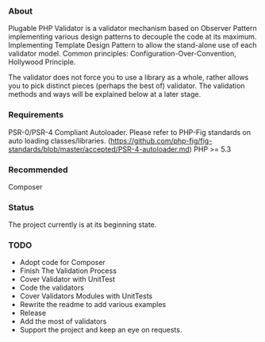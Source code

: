 ### About

Plugable PHP Validator is a validator mechanism based on Observer Pattern implementing various design patterns to decouple the code at its maximum.
Implementing Template Design Pattern to allow the stand-alone use of each validator model.
Common principles: Configuration-Over-Convention, Hollywood Principle.

The validator does not force you to use a library as a whole, rather allows you to pick distinct pieces (perhaps the best of) validator.
The validation methods and ways will be explained below at a later stage.

### Requirements

PSR-0/PSR-4 Compliant Autoloader. Please refer to PHP-Fig standards on auto loading classes/libraries. (https://github.com/php-fig/fig-standards/blob/master/accepted/PSR-4-autoloader.md)
PHP >= 5.3

### Recommended

Composer

### Status

The project currently is at its beginning state.

### TODO

* Adopt code for Composer
* Finish The Validation Process
* Cover Validator with UnitTest
* Code the validators
* Cover Validators Modules with UnitTests
* Rewrite the readme to add various examples
* Release
* Add the most of validators
* Support the project and keep an eye on requests.